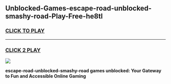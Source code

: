 
## Unblocked-Games-escape-road-unblocked-smashy-road-Play-Free-he8tl
<h3>
<a href="https://premium76.site?title=escape-road-unblocked-smashy-road&ref=10A">CLICK TO PLAY</a></h3>
<hr>

<h3>
<a href="https://premium76.site?title=escape-road-unblocked-smashy-road&ref=10A">CLICK 2 PLAY</a>
  
</h3>

<a href="https://premium76.site?title=escape-road-unblocked-smashy-road&ref=10A"><img src="https://clearcache.store/games.png"></a>


**escape-road-unblocked-smashy-road games unblocked: Your Gateway to Fun and Accessible Online Gaming**
